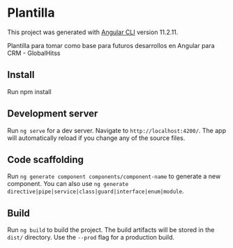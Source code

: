# Plantilla

This project was generated with [Angular CLI](https://github.com/angular/angular-cli) version 11.2.11.

Plantilla para tomar como base para futuros desarrollos en Angular para CRM - GlobalHitss 


## Install

Run npm install

## Development server

Run `ng serve` for a dev server. Navigate to `http://localhost:4200/`. The app will automatically reload if you change any of the source files.

## Code scaffolding

Run `ng generate component components/component-name` to generate a new component. You can also use `ng generate directive|pipe|service|class|guard|interface|enum|module`.

## Build

Run `ng build` to build the project. The build artifacts will be stored in the `dist/` directory. Use the `--prod` flag for a production build.




